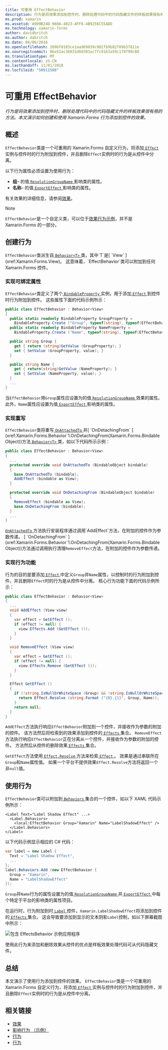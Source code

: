 ```yaml
---
title: 可重用 EffectBehavior
description: 行为是将效果添加到控件时，删除处理代码中的代码隐藏文件的样板效果很有用的方法。 本文演示如何创建和使用 Xamarin.Forms 行为添加到控件的效果。
ms.prod: xamarin
ms.assetid: A909B24D-960A-4023-AFF6-4B9256C55ADD
ms.technology: xamarin-forms
author: davidbritch
ms.author: dabritch
ms.date: 04/06/2016
ms.openlocfilehash: 2696f0103ce1aa969039c982fb9b82f89b37811e
ms.sourcegitcommit: 06a52ac36031d0d303ac7fc8163a59c178799c80
ms.translationtype: MT
ms.contentlocale: zh-CN
ms.lasthandoff: 11/01/2018
ms.locfileid: "50911588"
---
```

# <a name="reusable-effectbehavior"></a>可重用 EffectBehavior

_行为是将效果添加到控件时，删除处理代码中的代码隐藏文件的样板效果很有用的方法。本文演示如何创建和使用 Xamarin.Forms 行为添加到控件的效果。_

## <a name="overview"></a>概述

`EffectBehavior`类是一个可重用的 Xamarin.Forms 自定义行为，将添加[ `Effect` ](xref:Xamarin.Forms.Effect)实例与控件时的行为附加到控件，并且删除`Effect`实例时的行为是从控件中分离。

以下行为属性必须设置为使用行为：

- **组**– 的值[ `ResolutionGroupName` ](xref:Xamarin.Forms.ResolutionGroupNameAttribute)影响类的属性。
- **名称**– 的值[ `ExportEffect` ](xref:Xamarin.Forms.ExportEffectAttribute)影响类的属性。

有关效果的详细信息，请参阅[效果](~/xamarin-forms/app-fundamentals/effects/index.md)。

> [!NOTE]
> `EffectBehavior`是一个自定义类，可以位于[效果行为示例](https://developer.xamarin.com/samples/xamarin-forms/behaviors/effectbehavior/)，并不是 Xamarin.Forms 的一部分。

## <a name="creating-the-behavior"></a>创建行为

`EffectBehavior`类派生自[ `Behavior<T>` ](xref:Xamarin.Forms.Behavior`1)类，其中`T`是[ `View` ](xref:Xamarin.Forms.View)。 这意味着，`EffectBehavior`类可以附加到任何 Xamarin.Forms 控件。

### <a name="implementing-bindable-properties"></a>实现可绑定属性

`EffectBehavior`类定义了两个[ `BindableProperty` ](xref:Xamarin.Forms.BindableProperty)实例，用于添加[ `Effect` ](xref:Xamarin.Forms.Effect)到控件时行为附加到控件。 这些属性下面的代码示例所示：

```csharp
public class EffectBehavior : Behavior<View>
{
  public static readonly BindableProperty GroupProperty =
    BindableProperty.Create ("Group", typeof(string), typeof(EffectBehavior), null);
  public static readonly BindableProperty NameProperty =
    BindableProperty.Create ("Name", typeof(string), typeof(EffectBehavior), null);

  public string Group {
    get { return (string)GetValue (GroupProperty); }
    set { SetValue (GroupProperty, value); }
  }

  public string Name {
    get { return(string)GetValue (NameProperty); }
    set { SetValue (NameProperty, value); }
  }
  ...
}
```

当`EffectBehavior`用`Group`属性应设置为的值[ `ResolutionGroupName` ](xref:Xamarin.Forms.ResolutionGroupNameAttribute)效果的属性。 此外，`Name`属性应设置为值[ `ExportEffect` ](xref:Xamarin.Forms.ExportEffectAttribute)影响类的属性。

### <a name="implementing-the-overrides"></a>实现重写

`EffectBehavior`类将重写[ `OnAttachedTo` ](xref:Xamarin.Forms.Behavior`1.OnAttachedTo(Xamarin.Forms.BindableObject))并[ `OnDetachingFrom` ](xref:Xamarin.Forms.Behavior`1.OnDetachingFrom(Xamarin.Forms.BindableObject))方法[ `Behavior<T>` ](xref:Xamarin.Forms.Behavior`1)类，如以下代码所示示例：

```csharp
public class EffectBehavior : Behavior<View>
{
  ...
  protected override void OnAttachedTo (BindableObject bindable)
  {
    base.OnAttachedTo (bindable);
    AddEffect (bindable as View);
  }

  protected override void OnDetachingFrom (BindableObject bindable)
  {
    RemoveEffect (bindable as View);
    base.OnDetachingFrom (bindable);
  }
  ...
}
```

[ `OnAttachedTo` ](xref:Xamarin.Forms.Behavior`1.OnAttachedTo(Xamarin.Forms.BindableObject))方法执行安装程序通过调用`AddEffect`方法，在附加的控件作为参数传递。 [ `OnDetachingFrom` ](xref:Xamarin.Forms.Behavior`1.OnDetachingFrom(Xamarin.Forms.BindableObject))方法通过调用执行清理`RemoveEffect`方法，在附加的控件作为参数传递。

### <a name="implementing-the-behavior-functionality"></a>实现行为功能

行为的目的是要添加[ `Effect` ](xref:Xamarin.Forms.Effect)中定义`Group`并`Name`属性，以控制时的行为附加到控件，并且删除`Effect`时的行为是从控件中分离。 核心行为功能下面的代码示例所示：

```csharp
public class EffectBehavior : Behavior<View>
{
  ...
  void AddEffect (View view)
  {
    var effect = GetEffect ();
    if (effect != null) {
      view.Effects.Add (GetEffect ());
    }
  }

  void RemoveEffect (View view)
  {
    var effect = GetEffect ();
    if (effect != null) {
      view.Effects.Remove (GetEffect ());
    }
  }

  Effect GetEffect ()
  {
    if (!string.IsNullOrWhiteSpace (Group) && !string.IsNullOrWhiteSpace (Name)) {
      return Effect.Resolve (string.Format ("{0}.{1}", Group, Name));
    }
    return null;
  }
}
```

`AddEffect`方法执行响应`EffectBehavior`附加到一个控件，并接收作为参数的附加的控件。 该方法然后将检索到的效果添加到控件的[ `Effects` ](xref:Xamarin.Forms.Element.Effects)集合。 `RemoveEffect`方法执行响应`EffectBehavior`正在分离从一个控件，并接收作为参数的附加的控件。 方法然后从控件的删除效果[ `Effects` ](xref:Xamarin.Forms.Element.Effects)集合。

`GetEffect`方法使用[ `Effect.Resolve` ](xref:Xamarin.Forms.Effect.Resolve(System.String))方法来检索[ `Effect` ](xref:Xamarin.Forms.Effect)。 效果是通过串联所在`Group`和`Name`属性值。 如果一个平台不提供效果`Effect.Resolve`方法将返回一个非`null`值。

## <a name="consuming-the-behavior"></a>使用行为

`EffectBehavior`类可以附加到[ `Behaviors` ](xref:Xamarin.Forms.VisualElement.Behaviors)集合的一个控件，如以下 XAML 代码示例所示：

```xaml
<Label Text="Label Shadow Effect" ...>
  <Label.Behaviors>
    <local:EffectBehavior Group="Xamarin" Name="LabelShadowEffect" />
  </Label.Behaviors>
</Label>
```

以下代码示例显示相应的 C# 代码：

```csharp
var label = new Label {
  Text = "Label Shadow Effect",
  ...
};
label.Behaviors.Add (new EffectBehavior {
  Group = "Xamarin",
  Name = "LabelShadowEffect"
});
```

`Group`并`Name`行为的属性设置为的值[ `ResolutionGroupName` ](xref:Xamarin.Forms.ResolutionGroupNameAttribute)并[ `ExportEffect` ](xref:Xamarin.Forms.ExportEffectAttribute)中每个特定于平台的影响类的属性项目。

在运行时，行为附加到时[ `Label` ](xref:Xamarin.Forms.Label)控件，`Xamarin.LabelShadowEffect`将添加到控件的[ `Effects` ](xref:Xamarin.Forms.Element.Effects)集合。 这会导致要添加到显示的文本阴影`Label`控制，如以下屏幕截图中所示：

![](effect-behavior-images/screenshots.png "包含 EffectsBehavior 示例应用程序")

使用此行为来添加和删除效果从控件的优点是样板效果处理代码可从代码隐藏文件。

## <a name="summary"></a>总结

本文演示了使用行为添加到控件的效果。 `EffectBehavior`类是一个可重用的 Xamarin.Forms 自定义行为，将添加[ `Effect` ](xref:Xamarin.Forms.Effect)实例与控件时的行为附加到控件，并且删除`Effect`实例时的行为是从控件中分离。


## <a name="related-links"></a>相关链接

- [效果](~/xamarin-forms/app-fundamentals/effects/index.md)
- [影响行为 （示例）](https://developer.xamarin.com/samples/xamarin-forms/behaviors/effectbehavior/)
- [行为](xref:Xamarin.Forms.Behavior)
- [行为<T>](xref:Xamarin.Forms.Behavior`1)
